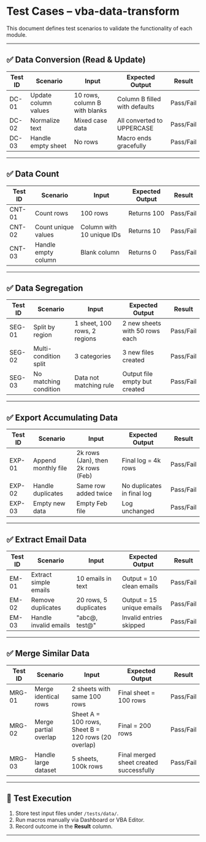 # Test Cases – vba-data-transform

This document defines test scenarios to validate the functionality of each module.

---

## ✅ Data Conversion (Read & Update)

| Test ID | Scenario | Input | Expected Output | Result |
|---------|----------|-------|-----------------|--------|
| DC-01 | Update column values | 10 rows, column B with blanks | Column B filled with defaults | Pass/Fail |
| DC-02 | Normalize text | Mixed case data | All converted to UPPERCASE | Pass/Fail |
| DC-03 | Handle empty sheet | No rows | Macro ends gracefully | Pass/Fail |

---

## ✅ Data Count

| Test ID | Scenario | Input | Expected Output | Result |
|---------|----------|-------|-----------------|--------|
| CNT-01 | Count rows | 100 rows | Returns 100 | Pass/Fail |
| CNT-02 | Count unique values | Column with 10 unique IDs | Returns 10 | Pass/Fail |
| CNT-03 | Handle empty column | Blank column | Returns 0 | Pass/Fail |

---

## ✅ Data Segregation

| Test ID | Scenario | Input | Expected Output | Result |
|---------|----------|-------|-----------------|--------|
| SEG-01 | Split by region | 1 sheet, 100 rows, 2 regions | 2 new sheets with 50 rows each | Pass/Fail |
| SEG-02 | Multi-condition split | 3 categories | 3 new files created | Pass/Fail |
| SEG-03 | No matching condition | Data not matching rule | Output file empty but created | Pass/Fail |

---

## ✅ Export Accumulating Data

| Test ID | Scenario | Input | Expected Output | Result |
|---------|----------|-------|-----------------|--------|
| EXP-01 | Append monthly file | 2k rows (Jan), then 2k rows (Feb) | Final log = 4k rows | Pass/Fail |
| EXP-02 | Handle duplicates | Same row added twice | No duplicates in final log | Pass/Fail |
| EXP-03 | Empty new data | Empty Feb file | Log unchanged | Pass/Fail |

---

## ✅ Extract Email Data

| Test ID | Scenario | Input | Expected Output | Result |
|---------|----------|-------|-----------------|--------|
| EM-01 | Extract simple emails | 10 emails in text | Output = 10 clean emails | Pass/Fail |
| EM-02 | Remove duplicates | 20 rows, 5 duplicates | Output = 15 unique emails | Pass/Fail |
| EM-03 | Handle invalid emails | "abc@, test@" | Invalid entries skipped | Pass/Fail |

---

## ✅ Merge Similar Data

| Test ID | Scenario | Input | Expected Output | Result |
|---------|----------|-------|-----------------|--------|
| MRG-01 | Merge identical rows | 2 sheets with same 100 rows | Final sheet = 100 rows | Pass/Fail |
| MRG-02 | Merge partial overlap | Sheet A = 100 rows, Sheet B = 120 rows (20 overlap) | Final = 200 rows | Pass/Fail |
| MRG-03 | Handle large dataset | 5 sheets, 100k rows | Final merged sheet created successfully | Pass/Fail |

---

## 📌 Test Execution

1. Store test input files under `/tests/data/`.  
2. Run macros manually via Dashboard or VBA Editor.  
3. Record outcome in the **Result** column.  

---
